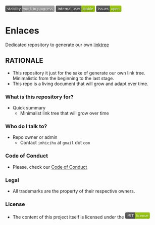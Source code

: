 ![stability-workinprogress](images/stability_work_in_progress.png)
![internaluse-green](images/internal_use_stable.png)
![issues-open](images/issues_open.png)

# Enlaces
Dedicated repository to generate our own [linktree](https://en.wikipedia.org/wiki/Linktree)


## RATIONALE

* This repository it just for the sake of generate our own link tree. Minimalistic from the beginning to the last stage.
* This repo is a living document that will grow and adapt over time.

### What is this repository for? ###

* Quick summary
    - Minimalist link tree that will grow over time
     
### Who do I talk to? ###

* Repo owner or admin
    - Contact `imhicihu` at `gmail` dot `com`

### Code of Conduct

* Please, check our [Code of Conduct](code_of_conduct.md)

### Legal ###

* All trademarks are the property of their respective owners.

### License ###

* The content of this project itself is licensed under the ![MIT Licence](images/MIT-license-green.png)
